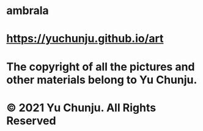# ambrala
# https://yuchunju.github.io/art
# The copyright of all the pictures and other materials belong to Yu Chunju.
# © 2021 Yu Chunju. All Rights Reserved

